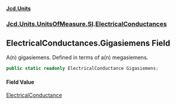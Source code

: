 #### [Jcd.Units](index.md 'index')
### [Jcd.Units.UnitsOfMeasure.SI](Jcd.Units.UnitsOfMeasure.SI.md 'Jcd.Units.UnitsOfMeasure.SI').[ElectricalConductances](Jcd.Units.UnitsOfMeasure.SI.ElectricalConductances.md 'Jcd.Units.UnitsOfMeasure.SI.ElectricalConductances')

## ElectricalConductances.Gigasiemens Field

A(n) gigasiemens. Defined in terms of a(n) megasiemens.

```csharp
public static readonly ElectricalConductance Gigasiemens;
```

#### Field Value
[ElectricalConductance](Jcd.Units.UnitTypes.ElectricalConductance.md 'Jcd.Units.UnitTypes.ElectricalConductance')